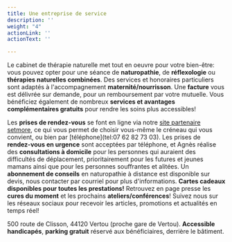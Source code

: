 ```yaml
---
title: Une entreprise de service
description: ''
weight: "4"
actionLink: ''
actionText: ''

---
```

Le cabinet de thérapie naturelle met tout en oeuvre pour votre bien-être: vous pouvez opter pour une séance de **naturopathie**, de **réflexologie** ou **thérapies naturelles combinées**. Des services et honoraires particuliers sont adaptés à l'accompagnement **maternité/nourrisson**. Une **facture** vous est délivrée sur demande, pour un remboursement par votre mutuelle. Vous bénéficiez également de nombreux  **services et avantages complémentaires gratuits** pour rendre les soins plus accessibles!

Les **prises de rendez-vous** se font en ligne via notre [site partenaire setmore](https://thenat.setmore.com/services), ce qui vous permet de choisir vous-même le créneau qui vous convient, ou bien par [téléphone](tel:07 62 82 73 03). Les prises de **rendez-vous en urgence** sont acceptées par téléphone, et Agnès réalise des **consultations à domicile** pour les personnes qui auraient des difficultés de déplacement, prioritairement pour les futures et jeunes mamans ainsi que pour les personnes souffrantes et alitées. Un **abonnement de conseils** en naturopathie à distance est disponible sur devis, nous contacter par courriel pour plus d'informations. **Cartes cadeaux disponibles pour toutes les prestations!** Retrouvez en page presse les **cures du moment** et les prochains **ateliers/conférences**! Suivez nous sur les réseaux sociaux pour recevoir les articles, promotions et actualités en temps réel!

500 route de Clisson, 44120 Vertou (proche gare de Vertou). **Accessible handicapés**, **parking gratuit** réservé aux bénéficiaires, derrière le bâtiment.